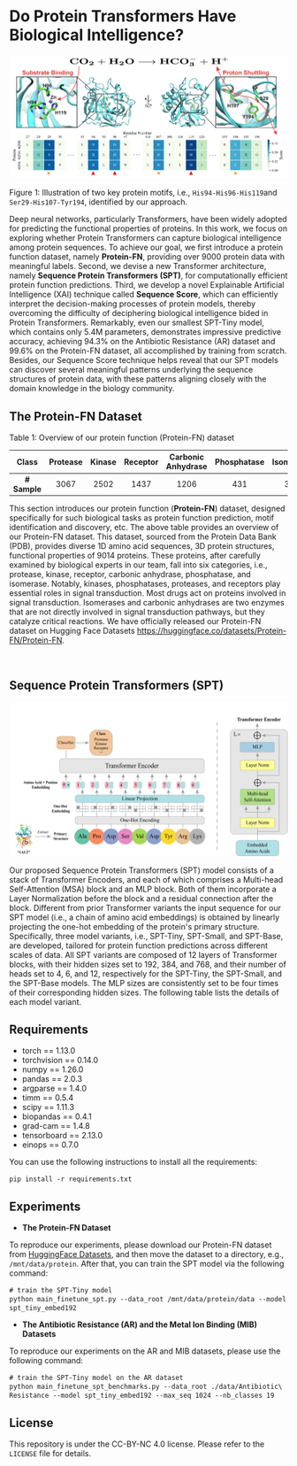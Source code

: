 # Do Protein Transformers Have Biological Intelligence?

![SeqViT](input/protein-motif.png)

Figure 1: Illustration of two key protein motifs, i.e., `His94-His96-His119`and `Ser29-His107-Tyr194`, identified by our approach.



Deep neural networks, particularly Transformers, have been widely adopted for predicting the functional properties of proteins. In this work, we focus on exploring whether Protein Transformers can capture biological intelligence among protein sequences. To achieve our goal, we first introduce a protein function dataset, namely **Protein-FN**, providing over 9000 protein data with meaningful labels. Second, we devise a new Transformer architecture, namely **Sequence Protein Transformers (SPT)**, for computationally efficient protein function predictions. Third, we develop a novel Explainable Artificial Intelligence (XAI) technique called **Sequence Score**, which can efficiently interpret the decision-making processes of protein models, thereby overcoming the difficulty of deciphering biological intelligence bided in Protein Transformers. Remarkably, even our smallest SPT-Tiny model, which contains only 5.4M parameters, demonstrates impressive predictive accuracy, achieving 94.3% on the Antibiotic Resistance (AR) dataset and 99.6% on the Protein-FN dataset, all accomplished by training from scratch. Besides, our Sequence Score technique helps reveal that our SPT models can discover several meaningful patterns underlying the sequence structures of protein data, with these patterns aligning closely with the domain knowledge in the biology community.



## The Protein-FN Dataset

Table 1: Overview of our protein function (Protein-FN) dataset

|    Class     | Protease | Kinase | Receptor | Carbonic Anhydrase | Phosphatase | Isomerase | Total |
| :----------: | :------: | :----: | :------: | :----------------: | :---------: | :-------: | ----- |
| **# Sample** |   3067   |  2502  |   1437   |        1206        |     431     |    371    | 9014  |

This section introduces our protein function (**Protein-FN**) dataset, designed specifically for such biological tasks as protein function prediction, motif identification and discovery, etc. The above table provides an overview of our Protein-FN dataset. This dataset, sourced from the Protein Data Bank (PDB), provides diverse 1D amino acid sequences, 3D protein structures, functional properties of 9014 proteins. These proteins, after carefully examined by biological experts in our team, fall into six categories, i.e., protease, kinase, receptor, carbonic anhydrase, phosphatase, and isomerase. Notably, kinases, phosphatases, proteases, and receptors play essential roles in signal transduction. Most drugs act on proteins involved in signal transduction. Isomerases and carbonic anhydrases are two enzymes that are not directly involved in signal transduction pathways, but they catalyze critical reactions. We have officially released our Protein-FN dataset on Hugging Face Datasets https://huggingface.co/datasets/Protein-FN/Protein-FN.

​	

## Sequence Protein Transformers (SPT)

![SeqViT](input/method-seq-vit-arch.png)



Our proposed Sequence Protein Transformers (SPT) model consists of a stack of Transformer Encoders, and each of which comprises a Multi-head Self-Attention (MSA) block and an MLP block. Both of them incorporate a Layer Normalization before the block and a residual connection after the block. Different from prior Transformer variants the input sequence for our SPT model (i.e., a chain of amino acid embeddings)  is obtained by linearly projecting the one-hot embedding of the protein's primary structure. Specifically, three model variants, i.e., SPT-Tiny, SPT-Small, and SPT-Base, are developed, tailored for protein function predictions across different scales of data. All SPT variants are composed of 12 layers of Transformer blocks, with their hidden sizes set to 192, 384, and 768, and their number of heads set to 4, 6, and 12, respectively for the SPT-Tiny, the SPT-Small, and the SPT-Base models. The MLP sizes are consistently set to be four times of their corresponding hidden sizes. The following  table lists the details of each model variant.



## Requirements

- torch == 1.13.0
- torchvision == 0.14.0
- numpy == 1.26.0
- pandas == 2.0.3
- argparse == 1.4.0
- timm == 0.5.4
- scipy == 1.11.3
- biopandas == 0.4.1
- grad-cam == 1.4.8
- tensorboard == 2.13.0
- einops == 0.7.0

You can use the following instructions to install all the requirements:
```
pip install -r requirements.txt
```



## Experiments

- **The Protein-FN Dataset**

To reproduce our experiments, please download our Protein-FN dataset from [HuggingFace Datasets](https://huggingface.co/datasets/Protein-FN/Protein-FN), and then move the dataset to a directory, e.g., `/mnt/data/protein`. After that, you can train the SPT model via the following command:

```shell
# train the SPT-Tiny model
python main_finetune_spt.py --data_root /mnt/data/protein/data --model spt_tiny_embed192
```



- **The Antibiotic Resistance (AR) and the Metal Ion Binding (MIB) Datasets**

To reproduce our experiments on the AR and MIB datasets, please use the following command:

```shell
# train the SPT-Tiny model on the AR dataset
python main_finetune_spt_benchmarks.py --data_root ./data/Antibiotic\ Resistance --model spt_tiny_embed192 --max_seq 1024 --nb_classes 19
```



## License

This repository is under the CC-BY-NC 4.0 license. Please refer to the `LICENSE`  file for details.
